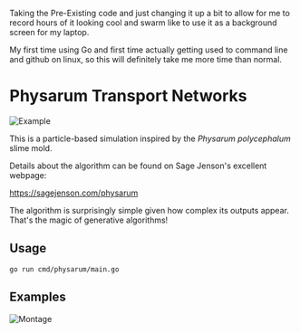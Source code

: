 Taking the Pre-Existing code and just changing it up a bit to allow for me to record hours of it looking cool and swarm like to use it as a background screen for my laptop.

My first time using Go and first time actually getting used to command line and github on linux, so this will definitely take me more time than normal.

# Physarum Transport Networks

![Example](https://www.michaelfogleman.com/static/physarum/header.png)

This is a particle-based simulation inspired by the _Physarum polycephalum_
slime mold.

Details about the algorithm can be found on Sage Jenson's excellent webpage:

https://sagejenson.com/physarum

The algorithm is surprisingly simple given how complex its outputs appear.
That's the magic of generative algorithms!

## Usage

    go run cmd/physarum/main.go

## Examples

![Montage](https://www.michaelfogleman.com/static/physarum/montage-small.jpg)
